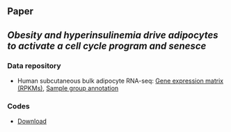 
## Paper
## *Obesity and hyperinsulinemia drive adipocytes to activate a cell cycle program and senesce*

### Data repository
* Human subcutaneous bulk adipocyte RNA-seq: <a href="adipocyte_bulk_rpkms.txt"> Gene expression matrix (RPKMs)</a>, <a href="sample_groups.txt"> Sample group annotation</a>

### Codes
* <a href="codes.py"> Download </a>
